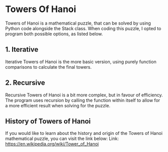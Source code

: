 # Towers Of Hanoi
Towers of Hanoi is a mathematical puzzle, that can be solved by using Python code alongside the Stack class. When coding this puzzle, I opted to program both possible options, as listed below.

## 1. Iterative
Iterative Towers of Hanoi is the more basic version, using purely function comparisons to calculate the final towers.

## 2. Recursive
Recursive Towers of Hanoi is a bit more complex, but in favour of efficiency. The program uses recursion by calling the function within itself to allow for a more efficient result when solving for the puzzle.

## History of Towers of Hanoi
If you would like to learn about the history and origin of the Towers of Hanoi mathematical puzzle, you can visit the link below:
Link: https://en.wikipedia.org/wiki/Tower_of_Hanoi